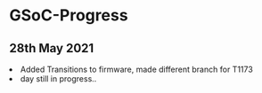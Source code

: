 # GSoC-Progress

<h2>28th May 2021</h2>
<li>Added Transitions to firmware, made different branch for T1173</li>
<li> day still in progress.. </li>

